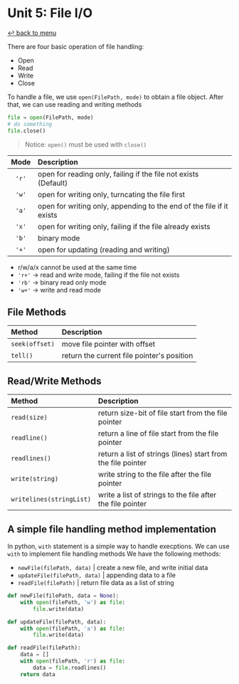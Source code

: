 # Unit 5: File I/O
[↩️ back to menu](../../README.md)

There are four basic operation of file handling:
- Open 
- Read
- Write
- Close

To handle a file, we use `open(FilePath, mode)` to obtain a file object. After that, we can use reading and writing methods

```python
file = open(FilePath, mode)
# do something
file.close()
```
> Notice: `open()` must be used with `close()`

|Mode |Description|
|:---:|:----------|
|`'r'`|open for reading only, failing if the file not exists (Default)|
|`'w'`|open for writing only, turncating the file first|
|`'a'`|open for writing only, appending to the end of the file if it exists|
|`'x'`|open for writing only, failing if the file already exists|
|`'b'`|binary mode|
|`'+'`|open for updating (reading and writing)|
- r/w/a/x cannot be used at the same time
- `'r+'` -> read and write mode, failing if the file not exists
- `'rb'` -> binary read only mode
- `'w+'` -> write and read mode

## File Methods
|Method|Description|
|:-----|:----------|
|`seek(offset)`|move file pointer with offset|
|`tell()`|return the current file pointer's position|

## Read/Write Methods
|Method|Description|
|:-----|:----------|
|`read(size)`|return size-bit of file start from the file pointer|
|`readline()`|return a line of file start from the file pointer|
|`readlines()`|return a list of strings (lines) start from  the file pointer|
|`write(string)`|write string to the file after the file pointer|
|`writelines(stringList)`|write a list of strings to the file after the file pointer|

## A simple file handling method implementation
In python, `with` statement is a simple way to handle execptions. We can use `with` to implement file handling methods
We have the following methods:
- `newFile(filePath, data)` | create a new file, and write initial data
- `updateFile(filePath, data)` | appending data to a file
- `readFile(filePath)` | return file data as a list of string

```python
def newFile(filePath, data = None):
    with open(filePath, 'w') as file:
        file.write(data)

def updateFile(filePath, data):
    with open(filePath, 'a') as file:
        file.write(data)

def readFile(filePath):
    data = []
    with open(filePath, 'r') as file:
        data = file.readlines()
    return data
```